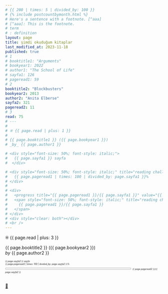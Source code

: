 ```yaml
---
# {{ 200 | times: 5 | divided_by: 100 }}
# {% include postcountbymonth.html %}
# Here's a sentence with a footnote. [^aaa]
# [^aaa]: This is the footnote.
# term
# : definition
layout: page
title: şimdi okuduğum kitaplar
last_modified_at: 2023-11-18
published: true
# 1
# booktitle1: "Arguments"
# bookyear1: 2022
# author1: "The School of Life"
# sayfa1: 126
# pageread1: 59
# 2
booktitle2: "Blockbusters"
bookyear2: 2013
author2: "Anita Elberse"
sayfa2: 321
pageread2: 11
# 3
read: 75
# ---
# 
# ⁜ {{ page.read | plus: 1 }}
# 
# {{ page.booktitle1 }} ({{ page.bookyear1 }})  
# _by_ {{ page.author1 }}

# <div style="font-size: 50%; font-style: italic;">
#   {{ page.sayfa1 }} sayfa
#  </div>

# <div style="font-size: 50%; font-style: italic;" title="reading challenge 2023"> 
#   {{ page.pageread1 | times: 100 | divided_by: page.sayfa1 }}%
# </div>
# 
# <div>
#   <progress title="{{ page.pageread1 }}/{{ page.sayfa1 }}" value="{{ page.pageread1 }}" max="{{ page.sayfa1 }}" style="width: 80%;"></progress>
#   <span style="font-size: 50%; font-style: italic;" title="reading challenge 2023"> 
#     {{ page.pageread1 }}/{{ page.sayfa1 }}
#   </span>
# </div>
# <div style="clear: both"></div>
# <br />
---
```

⁜ {{ page.read | plus: 3 }}

{{ page.booktitle2 }} ({{ page.bookyear2 }})  
_by_ {{ page.author2 }}

<div style="font-size: 50%; font-style: italic;">
  {{ page.sayfa2 }} sayfa
 </div>

<div style="font-size: 50%; font-style: italic;" title="reading challenge 2023"> 
  {{ page.pageread2 | times: 100 | divided_by: page.sayfa2 }}%
</div>

<div>
  <progress title="{{ page.pageread2 }}/{{ page.sayfa2 }}" value="{{ page.pageread2 }}" max="{{ page.sayfa2 }}" style="width: 80%;"></progress>
  <span style="font-size: 50%; font-style: italic;" title="reading challenge 2023"> 
    {{ page.pageread2 }}/{{ page.sayfa2 }}
  </span>
</div>
<div style="clear: both"></div>
<br />
  
[🍃](https://www.nonfictionbooks.xyz/now.html "şimdi okuduğum kitaplar")
